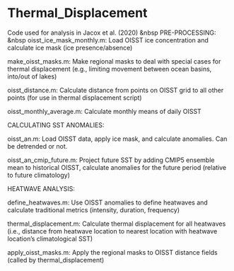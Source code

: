 # Thermal_Displacement
Code used for analysis in Jacox et al. (2020)
&nbsp
PRE-PROCESSING: 
&nbsp
oisst_ice_mask_monthly.m: Load OISST ice concentration and calculate ice mask (ice presence/absence)

make_oisst_masks.m: Make regional masks to deal with special cases for thermal displacement (e.g., limiting movement between ocean basins, into/out of lakes)

oisst_distance.m: Calculate distance from points on OISST grid to all other points (for use in thermal displacement script)

oisst_monthly_average.m: Calculate monthly means of daily OISST



CALCULATING SST ANOMALIES:

oisst_an.m: Load OISST data, apply ice mask, and calculate anomalies. Can be detrended or not.

oisst_an_cmip_future.m: Project future SST by adding CMIP5 ensemble mean to historical OISST, calculate anomalies for the future period (relative to future climatology)



HEATWAVE ANALYSIS:

define_heatwaves.m: Use OISST anomalies to define heatwaves and calculate traditional metrics (intensity, duration, frequency)

thermal_displacement.m: Calculate thermal displacement for all heatwaves (i.e., distance from heatwave location to nearest location with heatwave location’s climatological SST) 

apply_oisst_masks.m: Apply the regional masks to OISST distance fields (called by thermal_displacement)
